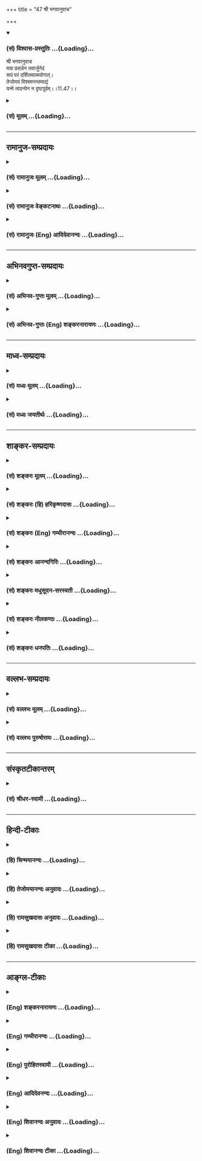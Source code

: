 +++
title = "47 श्री भगवानुवाच"

+++
<div class="js_include" newlevelforh1="3" title="(सं) विश्वास-प्रस्तुतिः" unfilled url="/purANam_vaiShNavam/mahAbhAratam/06-bhIShma-parva/03-bhagavad-gItA-parva/saMskRtam/vishvAsa-prastutiH/11_vishva-rUpa-darshana/47_shrI_bhagavAnuvAc.md">
<details open><summary><h3>(सं) विश्वास-प्रस्तुतिः ...{Loading}...</h3></summary>

श्री भगवानुवाच  
मया प्रसन्नेन तवार्जुनेदं  
रूपं परं दर्शितमात्मयोगात्।  
तेजोमयं विश्वमनन्तमाद्यं  
यन्मे त्वदन्येन न दृष्टपूर्वम्।।11.47।।
</details>
</div>
<div class="js_include collapsed" newlevelforh1="3" title="(सं) मूलम्" unfilled url="/purANam_vaiShNavam/mahAbhAratam/06-bhIShma-parva/03-bhagavad-gItA-parva/saMskRtam/mUlam/11_vishva-rUpa-darshana/47_shrI_bhagavAnuvAc.md">
<details><summary><h3>(सं) मूलम् ...{Loading}...</h3></summary>

श्री भगवानुवाच  
मया प्रसन्नेन तवार्जुनेदं  
रूपं परं दर्शितमात्मयोगात्।  
तेजोमयं विश्वमनन्तमाद्यं  
यन्मे त्वदन्येन न दृष्टपूर्वम्।।11.47।।
</details>
</div>


_________________
## रामानुज-सम्प्रदायः
<div class="js_include collapsed" newlevelforh1="3" title="(सं) रामानुजः मूलम्" unfilled url="/purANam_vaiShNavam/mahAbhAratam/06-bhIShma-parva/03-bhagavad-gItA-parva/saMskRtam/rAmAnujaH/mUlam/11_vishva-rUpa-darshana/47_shrI_bhagavAnuvAc.md">
<details><summary><h3>(सं) रामानुजः मूलम् ...{Loading}...</h3></summary>

।।11.47।। श्रीभगवानुवाच -- **यत् मे तेजोमयं** तेजोराशिं **विश्वं**
सर्वात्मभूतम् **अनन्तम्** अन्तरहितम् प्रदर्शनार्थम् इदम्;
आदिमध्यान्तरहितम्; **आद्यं** मद्व्यतिरिक्तस्य कृत्स्नस्य आदिभूतं
**त्वदन्येन** केन अपि **न दृष्टपूर्वं रूपं** तद् इदं **प्रसन्नेन मया**
मद्भक्ताय ते **दर्शितम् आत्मयोगात्** आत्मनः
सत्यसंकल्पत्वयोगात्। अनन्यभक्तिव्यतिरिक्तैः सर्वैः अपि उपायैः यथावद्
अवस्थितः अहं द्रष्टुं न शक्य इति आह --

</details>
</div>
<div class="js_include collapsed" newlevelforh1="3" title="(सं) रामानुजः वेङ्कटनाथः" unfilled url="/purANam_vaiShNavam/mahAbhAratam/06-bhIShma-parva/03-bhagavad-gItA-parva/saMskRtam/rAmAnujaH/venkaTanAthaH/11_vishva-rUpa-darshana/47_shrI_bhagavAnuvAc.md">
<details><summary><h3>(सं) रामानुजः वेङ्कटनाथः ...{Loading}...</h3></summary>

  
  
।।11.47।। तेजोमयम् इत्यत्र मयटः प्राचुर्यार्थत्वमभिप्रेत्याहतेजसां
राशिमिति। विश्वात्मभूतमिति विश्वव्यापकमित्यर्थः। अचेतनस्य हि नात्मत्वं
सम्भवति। अनादिमध्यान्तम् \[11।19\] इति पूर्वमुक्तत्वात्अनन्तम्
इत्येतदितरोपलक्षणमित्याह -- प्रदर्शनार्थमिदमिति। आद्यम् इत्यत्र
प्रतिसम्बन्धिविशेषानिर्देशात्कृत्स्नस्यादिभूतमित्युक्तम्। त्वदन्येन
इत्यनेनार्थसिद्धमाहकेनापीति। प्रसादस्य निर्हेतुकत्वे
वैषम्यनैर्घृण्यप्रसङ्गात्;ते इत्यनेनाभिप्रेतं प्रसादहेतुमाहमदभक्ताय त
इति। योगशब्दस्य ध्यानपरत्वभ्रमव्युदासाय व्याचष्टेआत्मनः
सत्यसङ्कल्पत्वयोगादिति।  
  

</details>
</div>
<div class="js_include collapsed" newlevelforh1="3" title="(सं) रामानुजः (Eng) आदिदेवानन्दः" unfilled url="/purANam_vaiShNavam/mahAbhAratam/06-bhIShma-parva/03-bhagavad-gItA-parva/saMskRtam/rAmAnujaH/english/AdidevAnandaH/11_vishva-rUpa-darshana/47_shrI_bhagavAnuvAc.md">
<details><summary><h3>(सं) रामानुजः (Eng) आदिदेवानन्दः ...{Loading}...</h3></summary>

11.47 The Lord said The 'luminous' form of Mine is a mass of luminosity.
It is 'universal' i.e., constitutes the Self of the universe. It is
'infinite', endless. This is illustrated by describing it as having no
beginning, middle or end. It is 'primeval,' namely, it constitutes the
foundation of all beings other than Myself. It has nevr been seen before
by any one other than you. Such a form is now revealed to you, who are
My devotee, by Me who am gracious, by My own Yoga, namely, by the power
of willing the truth associated with Me. Sri Krsna proceeds to say, 'It
is not possible that I can be realised as I am, through any means except
exclusive Bhakti.'

</details>
</div>


_________________
## अभिनवगुप्त-सम्प्रदायः
<div class="js_include collapsed" newlevelforh1="3" title="(सं) अभिनव-गुप्तः मूलम्" unfilled url="/purANam_vaiShNavam/mahAbhAratam/06-bhIShma-parva/03-bhagavad-gItA-parva/saMskRtam/abhinava-guptaH/mUlam/11_vishva-rUpa-darshana/47_shrI_bhagavAnuvAc.md">
<details><summary><h3>(सं) अभिनव-गुप्तः मूलम् ...{Loading}...</h3></summary>

।।11.47।। No commentary.  
  

</details>
</div>
<div class="js_include collapsed" newlevelforh1="3" title="(सं) अभिनव-गुप्तः (Eng) शङ्करनारायणः" unfilled url="/purANam_vaiShNavam/mahAbhAratam/06-bhIShma-parva/03-bhagavad-gItA-parva/saMskRtam/abhinava-guptaH/english/shankaranArAyaNaH/11_vishva-rUpa-darshana/47_shrI_bhagavAnuvAc.md">
<details><summary><h3>(सं) अभिनव-गुप्तः (Eng) शङ्करनारायणः ...{Loading}...</h3></summary>

11.47 Sri Abhinavagupta did not comment upon this sloka.

</details>
</div>


_________________
## माध्व-सम्प्रदायः
<div class="js_include collapsed" newlevelforh1="3" title="(सं) मध्वः मूलम्" unfilled url="/purANam_vaiShNavam/mahAbhAratam/06-bhIShma-parva/03-bhagavad-gItA-parva/saMskRtam/madhvaH/mUlam/11_vishva-rUpa-darshana/47_shrI_bhagavAnuvAc.md">
<details><summary><h3>(सं) मध्वः मूलम् ...{Loading}...</h3></summary>

।।11.47।। Sri Madhvacharya did not comment on this sloka.,

</details>
</div>
<div class="js_include collapsed" newlevelforh1="3" title="(सं) मध्वः जयतीर्थः" unfilled url="/purANam_vaiShNavam/mahAbhAratam/06-bhIShma-parva/03-bhagavad-gItA-parva/saMskRtam/madhvaH/jayatIrthaH/11_vishva-rUpa-darshana/47_shrI_bhagavAnuvAc.md">
<details><summary><h3>(सं) मध्वः जयतीर्थः ...{Loading}...</h3></summary>

।।11.47।। Sri Jayatirtha did not comment on this sloka.  
  

</details>
</div>


_________________
## शाङ्कर-सम्प्रदायः
<div class="js_include collapsed" newlevelforh1="3" title="(सं) शङ्करः मूलम्" unfilled url="/purANam_vaiShNavam/mahAbhAratam/06-bhIShma-parva/03-bhagavad-gItA-parva/saMskRtam/shankaraH/mUlam/11_vishva-rUpa-darshana/47_shrI_bhagavAnuvAc.md">
<details><summary><h3>(सं) शङ्करः मूलम् ...{Loading}...</h3></summary>

।।11.47।। --,**मया प्रसन्नेन;** प्रसादो नाम त्वयि अनुग्रहबुद्धिः; तद्वता
प्रसन्नेन मया **तव** हे **अर्जुन; इदं परं रूपं** विश्वरूपं **दर्शितम्
आत्मयोगात्** आत्मनः ऐश्वर्यस्य सामर्थ्यात्। **तेजोमयं** तेजःप्रायं
**विश्वं** समस्तम् अनन्तम् अन्तरहितं आदौ भवम् **आद्यं यत्** रूपं **मे**
मम त्वदन्येन **त्वत्तः अन्येन** केनचित् **न दृष्टपूर्वम्**।। आत्मनः मम
रूपदर्शनेन कृतार्थ एव त्वं संवृत्तः इति तत् स्तौति --,

</details>
</div>
<div class="js_include collapsed" newlevelforh1="3" title="(सं) शङ्करः (हि) हरिकृष्णदासः" unfilled url="/purANam_vaiShNavam/mahAbhAratam/06-bhIShma-parva/03-bhagavad-gItA-parva/saMskRtam/shankaraH/hindI/harikRShNadAsaH/11_vishva-rUpa-darshana/47_shrI_bhagavAnuvAc.md">
<details><summary><h3>(सं) शङ्करः (हि) हरिकृष्णदासः ...{Loading}...</h3></summary>

।।11.47।। अर्जुनको भयभीत देखकर; विश्वरूपका उपसंहार करके प्रिय वचनोंसे
धैर्य देते हुए श्रीभगवान् बोले --, हे अर्जुन प्रसन्न हुए मुझ परमात्माने
-- तुझपर जो अनुग्रहबुद्धि है उसका नाम प्रसाद है उससे युक्त मुझ
परमेश्वरने -- अपने ऐश्वर्यकी सामर्थ्यसे यह परम श्रेष्ठ तेजोमय -- तेजसे
परिपूर्ण अनन्त -- अन्तरहित सबसे पहले होनेवाला अनादि विश्वरूप तुझे दिखाया
है; जो मेरा रूप तेरे सिवा पहले और किसीसे भी नहीं देखा गया।

</details>
</div>
<div class="js_include collapsed" newlevelforh1="3" title="(सं) शङ्करः (Eng) गम्भीरानन्दः" unfilled url="/purANam_vaiShNavam/mahAbhAratam/06-bhIShma-parva/03-bhagavad-gItA-parva/saMskRtam/shankaraH/english/gambhIrAnandaH/11_vishva-rUpa-darshana/47_shrI_bhagavAnuvAc.md">
<details><summary><h3>(सं) शङ्करः (Eng) गम्भीरानन्दः ...{Loading}...</h3></summary>

11.47 Prasannena, out of grace-grace means the intention of favouring
you; O Arjuna, idam, this; param, supreme; tejomayam, abundantly
radiant; visvam, Cosmic, all-comprehensive; anantam, infinite,
limitless; adyam, primeval-that which existed in the beginning; rupam,
form, the Cosmic form; yat which form; me, of Mine; na drsta-purvam, has
not been seen before; tvat-anyena, by anyone other than you; daristam,
has been shown; tava, to you; maya, by Me-who am racious, being
possessed of that (intention of favouring you); atma-yogat, through the
power of My own Yoga, through the power of My own Godhood. 'You have
certainly got all your ends accomplished by the vision of the form of
Mine who am the Self \[The word atmanah (who am the Self) does not occur
in some editions.-Tr.\] .' Saying so, He eulogizes that (vision):

</details>
</div>
<div class="js_include collapsed" newlevelforh1="3" title="(सं) शङ्करः आनन्दगिरिः" unfilled url="/purANam_vaiShNavam/mahAbhAratam/06-bhIShma-parva/03-bhagavad-gItA-parva/saMskRtam/shankaraH/AnandagiriH/11_vishva-rUpa-darshana/47_shrI_bhagavAnuvAc.md">
<details><summary><h3>(सं) शङ्करः आनन्दगिरिः ...{Loading}...</h3></summary>

।।11.47।। अर्जुनेन स्थाने हृषीकेशेत्यादिनोक्तस्य भगवतो वचनमवतारयति --
**अर्जुनमिति।** भगवत्प्रसादैकोपायलभ्यं तद्दर्शनमित्याशयेत्यानाह --
**मयेति।**

</details>
</div>
<div class="js_include collapsed" newlevelforh1="3" title="(सं) शङ्करः मधुसूदन-सरस्वती" unfilled url="/purANam_vaiShNavam/mahAbhAratam/06-bhIShma-parva/03-bhagavad-gItA-parva/saMskRtam/shankaraH/madhusUdana-sarasvatI/11_vishva-rUpa-darshana/47_shrI_bhagavAnuvAc.md">
<details><summary><h3>(सं) शङ्करः मधुसूदन-सरस्वती ...{Loading}...</h3></summary>

।।11.47।। इतीति। एवमर्जुनेन प्रसादितो भयबाधितमर्जुनमुपलभ्योपसंहृत्य
विश्वरूपमुचितेन वचनेन तमाश्वासयत् त्रिभिः -- मयेत्यादिना। हे अर्जुन;
माभैषीः। यतो मया प्रसन्नेन त्वद्विषयकृपातिशयवता इदं विश्वरूपात्मकं परं
श्रेष्ठं रूपं तव दर्शितमात्मयोगात् असाधारणान्निजसामर्थ्यात्। परत्वं
विवृणोति। तेजोमयं तेजःप्रचुरं विश्वं समस्तमनन्तमाद्यं च यन्मम रूपं
त्वदन्येन केनापि न दृष्टपूर्वं पूर्वं न दृष्टम्।

</details>
</div>
<div class="js_include collapsed" newlevelforh1="3" title="(सं) शङ्करः नीलकण्ठः" unfilled url="/purANam_vaiShNavam/mahAbhAratam/06-bhIShma-parva/03-bhagavad-gItA-parva/saMskRtam/shankaraH/nIlakaNThaH/11_vishva-rUpa-darshana/47_shrI_bhagavAnuvAc.md">
<details><summary><h3>(सं) शङ्करः नीलकण्ठः ...{Loading}...</h3></summary>

।।11.47।। एवमर्जुनेन प्रार्थितस्तं स्तुवन्भगवानुवाच -- **मयेति त्रिभिः।**
हे अर्जुन; प्रसन्नेन मया तव तुभ्यमिदं परं रूपं दर्शितम्।
आत्मयोगात्स्वसामर्थ्यात्। करुणया नतु तद्दर्शनेऽधिकारोऽस्ति। तथाच
प्रागुक्तम् कर्मण्येवाधिकारस्ते इति। तेजोमयं चिद्रूपं दिव्यं विश्वं
विश्वात्मकं आद्यमनादि अनन्तं च यत् रूपं त्वदन्येन कदाचिदपि न पूर्वं
दृष्टं दृष्टपूर्वम्।

</details>
</div>
<div class="js_include collapsed" newlevelforh1="3" title="(सं) शङ्करः धनपतिः" unfilled url="/purANam_vaiShNavam/mahAbhAratam/06-bhIShma-parva/03-bhagavad-gItA-parva/saMskRtam/shankaraH/dhanapatiH/11_vishva-rUpa-darshana/47_shrI_bhagavAnuvAc.md">
<details><summary><h3>(सं) शङ्करः धनपतिः ...{Loading}...</h3></summary>

।।11.47।। अर्जुनं भीतमुपलक्ष्य विश्वरुपं तिरोधाय प्रियवचसा आश्वसयन्
श्रीभगवानुवाच -- मया प्रश्न्नेन त्वय्यनुग्रहबुद्धिमता इदं परं पारमेश्वरं
रुपं तव दर्शितं। यतस्त्वं फलाभिसंधिरहितत्वात् शुद्धो मद्भक्त इति
ध्वनयन्संबोधयति हेऽर्जुनेति। आत्मनो योगैश्वर्यस्य सामर्थ्योत्तेजोमयं
तेजःप्रायं विश्वं समस्तं सर्वात्मकं अनन्तमन्तविधुरं आदिभवमाद्यं सर्वादौ
सत् यन्मे विश्वरुपमिदं त्वदन्येन केनजित्पर्वं न दृष्टम्।

</details>
</div>


_________________
## वल्लभ-सम्प्रदायः
<div class="js_include collapsed" newlevelforh1="3" title="(सं) वल्लभः मूलम्" unfilled url="/purANam_vaiShNavam/mahAbhAratam/06-bhIShma-parva/03-bhagavad-gItA-parva/saMskRtam/vallabhaH/mUlam/11_vishva-rUpa-darshana/47_shrI_bhagavAnuvAc.md">
<details><summary><h3>(सं) वल्लभः मूलम् ...{Loading}...</h3></summary>

।।11.47।। श्रीभगवानुवाच -- मयेति त्रिभिः। मया सर्वमूलरूपेण स्वयं
भगवतांऽशिना कृष्णेन स्वोपनिषत्प्रतिपाद्यस्वरूपेण द्विभुजेन लावण्यजलधिना
महामनोरमेन गुणातीतेन सर्ववेदान्तवेद्यचरणेन परतत्त्वेन
स्वाश्रितवात्सल्यकरुणावरुणालयेनाचिन्त्यैश्वरयोगेन प्रसन्नेन
स्वात्मयोगबलात् परमुत्तमेततदक्षरं विश्वरूपं दर्शितम्। अनेन सदानन्दरूपे
श्रीकृष्णे तस्मिन् द्विभुज एवेदं सामर्थ्यं यत्स्वरूपान्तरदर्शनमिति
मूलरूपतयाऽवतारित्वादिति ज्ञापितम्। इत्थमेवोक्तभियुक्तैः -- नान्यावतारे
सामर्थ्यं यत्कृष्णतनुदर्शनम्। श्रीकृष्ण एव सामर्थ्यं यद्रूपान्तरदर्शनम्
इति।

</details>
</div>
<div class="js_include collapsed" newlevelforh1="3" title="(सं) वल्लभः पुरुषोत्तमः" unfilled url="/purANam_vaiShNavam/mahAbhAratam/06-bhIShma-parva/03-bhagavad-gItA-parva/saMskRtam/vallabhaH/puruShottamaH/11_vishva-rUpa-darshana/47_shrI_bhagavAnuvAc.md">
<details><summary><h3>(सं) वल्लभः पुरुषोत्तमः ...{Loading}...</h3></summary>

  
  
।।11.47।। एवं प्रार्थितोऽर्जुनमाश्वासयन् स्वरूपं दर्शयामास; तत्र
पूर्वमाश्वासनमाह -- श्री भगवानुवाच मयेति। हे अर्जुन मया सर्वदा त्वयि
प्रसन्नेन आत्मयोगात् स्वकीयत्वयोगाच्च तव परं इच्छया इदं रूपं दर्शितम्।
कीदृशं तेजोमयं; विश्वं विश्वात्मकम्; अनन्तमन्तरहितम्; आद्यं सनातनं; यत्
मे रूपं त्वदन्येन त्वां,विना केनाऽपि दृष्टपूर्वं न। तादृशं रूपं
त्वदिच्छया दर्शितमित्यर्थः।  
  

</details>
</div>


_________________
## संस्कृतटीकान्तरम्
<div class="js_include collapsed" newlevelforh1="3" title="(सं) श्रीधर-स्वामी" unfilled url="/purANam_vaiShNavam/mahAbhAratam/06-bhIShma-parva/03-bhagavad-gItA-parva/saMskRtam/shrIdhara-svAmI/11_vishva-rUpa-darshana/47_shrI_bhagavAnuvAc.md">
<details><summary><h3>(सं) श्रीधर-स्वामी ...{Loading}...</h3></summary>

।।11.47।। एवं प्रार्थितः सन् तमाश्वासयन् श्रीभगवानुवाच **-- मयेति
त्रिभिः।** हे अर्चुन; किमिति बिमेषि। यतो मया प्रसन्नेन कृपया तवेदं
परमुत्तमं रूपं दर्शितम्। आत्मनो मम योगाद्योगमायासामर्थ्यात्। परत्वमेवाह।
तेजोमयं विश्वं विश्वात्मकनन्तमाद्यं च यन्मम रूपं त्वदन्येन
त्वादृशाद्भक्तादन्येन न पूर्वं दृष्टं तत्।

</details>
</div>


_________________
## हिन्दी-टीकाः
<div class="js_include collapsed" newlevelforh1="3" title="(हि) चिन्मयानन्दः" unfilled url="/purANam_vaiShNavam/mahAbhAratam/06-bhIShma-parva/03-bhagavad-gItA-parva/hindI/chinmayAnandaH/11_vishva-rUpa-darshana/47_shrI_bhagavAnuvAc.md">
<details><summary><h3>(हि) चिन्मयानन्दः ...{Loading}...</h3></summary>

।।11.47।। स्वयं भगवान् यहाँ स्वीकार करते हैं कि उनके विश्वरूप का दर्शन
कर पाना कोई सभी भक्तों का विशेषाधिकार नहीं है। असीम कृपा के सागर भगवान्
श्रीकृष्ण के विशेष अनुग्रह के रूप में अर्जुन इस विरले लाभ का आनन्द अनुभव
कर सका है। वे यह भी विशेष रूप से कहते हैं कि; यह मेरा तेजोमय अनन्त
विश्वरूप तुम्हारे पूर्व किसी ने नहीं देखा है। इसका अर्थ यह नहीं समझना
चाहिए कि गीता के रचियता महर्षि व्यास; यहाँ किसी नये दर्शन की स्थापना और
व्याख्या कर रहे हैं; जिसकी सत्यता वे भगवान् से प्रमाणित कराना चाहते है।
इस कथन का अभिप्राय केवल इतना ही है कि सार्वभौमिक एकता का यह बौद्धिक
परिचय या अनुभव किसी व्यक्ति को उन परिस्थितियों में नहीं हुआ; जैसे कि
अर्जुन को युद्धभूमि पर हुआ था। बिखरा हुआ मन; थका हुआ शरीर और मानसिक रूप
से पूर्णतया विचलित यह थी अर्जुन की विषादपूर्ण दयनीय दशा। विविध नामरूपमय
सृष्टि की अनेकता में एकता को देख समझ सकने के लिए बुद्धि की एकाग्रता की
जो अनुकूल स्थिति आवश्यक होती है; उससे अर्जुन मीलों दूर था। परन्तु भगवान्
श्रीकृष्ण ने अलौकिक योगशक्ति के प्रभाव से उसे आवश्यक दिव्यचक्षु प्रदान
करके; संयोग के एक शान्त क्षण में; उसे विश्वरूप का दर्शन करा दिया। भगवान्
अपने अभिप्राय को अगले श्लोक में स्पष्ट करते हैं

</details>
</div>
<div class="js_include collapsed" newlevelforh1="3" title="(हि) तेजोमयानन्दः अनुवादः" unfilled url="/purANam_vaiShNavam/mahAbhAratam/06-bhIShma-parva/03-bhagavad-gItA-parva/hindI/tejomayAnandaH/anuvAdaH/11_vishva-rUpa-darshana/47_shrI_bhagavAnuvAc.md">
<details><summary><h3>(हि) तेजोमयानन्दः अनुवादः ...{Loading}...</h3></summary>

।।11.47।। हे अर्जुन! तुम पर प्रसन्न होकर मैंने अपनी योगशक्ति
(आत्मयोगात्) के प्रभाव से यह अपना परम तेजोमय, सबका आदि और अनन्त विश्वरूप
तुझे दर्शाया है, जिसे तुम्हारे पूर्व किसी ने नहीं देखा है।।

</details>
</div>
<div class="js_include collapsed" newlevelforh1="3" title="(हि) रामसुखदासः अनुवादः" unfilled url="/purANam_vaiShNavam/mahAbhAratam/06-bhIShma-parva/03-bhagavad-gItA-parva/hindI/rAmasukhadAsaH/anuvAdaH/11_vishva-rUpa-darshana/47_shrI_bhagavAnuvAc.md">
<details><summary><h3>(हि) रामसुखदासः अनुवादः ...{Loading}...</h3></summary>

।।11.47।। श्रीभगवान् बोले -- हे अर्जुन ! मैंने प्रसन्न होकर अपनी
सामर्थ्यसे यह अत्यन्त श्रेष्ठ, तेजोमय, सबका आदि और अनन्त विश्वरूप तुझे
दिखाया है, जिसको तुम्हारे सिवाय पहले किसीने नहीं देखा है।

</details>
</div>
<div class="js_include collapsed" newlevelforh1="3" title="(हि) रामसुखदासः टीका" unfilled url="/purANam_vaiShNavam/mahAbhAratam/06-bhIShma-parva/03-bhagavad-gItA-parva/hindI/rAmasukhadAsaH/TIkA/11_vishva-rUpa-darshana/47_shrI_bhagavAnuvAc.md">
<details><summary><h3>(हि) रामसुखदासः टीका ...{Loading}...</h3></summary>

।।11.47।।***व्याख्या --*'मया प्रसन्नेन तवार्जुनेदं रूपं दर्शितम्'--**हे
अर्जुन ! तू बार-बार यह कह रहा है कि आप प्रसन्न हो जाओ (11। 25; 31; 45),
तो प्यारे भैया ! मैंने जो यह विराट्रूप तुझे दिखाया है, उसमें विकरालरूपको
देखकर तू भयभीत हो गया है, पर यह विकरालरूप मैंने क्रोधमें आकर या तुझे
भयभीत करनेके लिये नहीं दिखाया है। मैंने तो अपनी प्रसन्नतासे ही यह
विराट्रूप तुझे दिखाया है। इसमें तेरी कोई योग्यता, पात्रता अथवा भक्ति
कारण नहीं है। तुमने तो पहले केवल विभूति और योगको ही पूछा था। विभूति और
योगका वर्णन करके मैंने अन्तमें कहा था कि तुझे जहाँ-कहीं जो कुछ विलक्षणता
दीखे, वहाँ-वहाँ मेरी ही विभूति समझ। इस प्रकार तुम्हारे प्रश्नका उत्तर
सम्यक् प्रकारसे मैंने दे ही दिया था। परन्तु वहाँ मैंने,(**अथवा** पदसे)
अपनी ही तरफसे यह बात कही कि तुझे बहुत जाननेसे क्या मतलब; देखने, सुनने,
समझनेमें जो कुछ संसार आता है, उस सम्पूर्ण संसारको मैं अपने किसी अंशमें
धारण करके स्थित हूँ। दूसरा भाव यह है कि तुझे मेरी विभूति और योगशक्तिको
जाननेकी क्या जरूरत है; क्योंकि सब विभूतियाँ मेरी योगशक्तिके आश्रित हैं
और उस योगशक्तिका आश्रय मैं स्वयं तेरे सामने बैठा हूँ। यह बात तो मैंने
विशेष कृपा करके ही कही थी। इस बातको लेकर ही तेरी विश्वरूप-दर्शनकी इच्छा
हुई और मैंने दिव्यचक्षु देकर तुझे विश्वरूप दिखाया। यह तो मेरी कोरी
प्रसन्नता-ही-प्रसन्नता है। तात्पर्य है कि इस विश्वरूपको दिखानेमें मेरी
कृपाके सिवाय दूसरा कोई हेतु नहीं है। तेरी देखनेकी इच्छा तो निमित्तमात्र
है।

</details>
</div>


_________________
## आङ्ग्ल-टीकाः
<div class="js_include collapsed" newlevelforh1="3" title="(Eng) शङ्करनारायणः" unfilled url="/purANam_vaiShNavam/mahAbhAratam/06-bhIShma-parva/03-bhagavad-gItA-parva/english/shankaranArAyaNaH/11_vishva-rUpa-darshana/47_shrI_bhagavAnuvAc.md">
<details><summary><h3>(Eng) शङ्करनारायणः ...{Loading}...</h3></summary>

11.47. The Bhagavat said Being gracious towards you, I have shown you, O
Arjuna, this supreme form, as a result of \[Your\] concentration on the
Self; this form of Mine full of splendour universal , unending and
primal, has been never seen before by anybody other than your-self.

</details>
</div>
<div class="js_include collapsed" newlevelforh1="3" title="(Eng) गम्भीरानन्दः" unfilled url="/purANam_vaiShNavam/mahAbhAratam/06-bhIShma-parva/03-bhagavad-gItA-parva/english/gambhIrAnandaH/11_vishva-rUpa-darshana/47_shrI_bhagavAnuvAc.md">
<details><summary><h3>(Eng) गम्भीरानन्दः ...{Loading}...</h3></summary>

11.47 The Blessed Lord said Out of grace, O Arjuna, this supreme,
radiant, Cosmic, infinite, primeval form-which (form) of Mine has not
been seen before by anyone other than you, has been shown to you by Me
through the power of My own Yoga.

</details>
</div>
<div class="js_include collapsed" newlevelforh1="3" title="(Eng) पुरोहितस्वामी" unfilled url="/purANam_vaiShNavam/mahAbhAratam/06-bhIShma-parva/03-bhagavad-gItA-parva/english/purohitasvAmI/11_vishva-rUpa-darshana/47_shrI_bhagavAnuvAc.md">
<details><summary><h3>(Eng) पुरोहितस्वामी ...{Loading}...</h3></summary>

11.47 Lord Shri Krishna replied: My beloved friend! It is only through
My grace and power that thou hast been able to see this vision of
splendour, the Universal, the Infinite, the Original. Never has it been
seen by any but thee.

</details>
</div>
<div class="js_include collapsed" newlevelforh1="3" title="(Eng) आदिदेवनन्दः" unfilled url="/purANam_vaiShNavam/mahAbhAratam/06-bhIShma-parva/03-bhagavad-gItA-parva/english/AdidevanandaH/11_vishva-rUpa-darshana/47_shrI_bhagavAnuvAc.md">
<details><summary><h3>(Eng) आदिदेवनन्दः ...{Loading}...</h3></summary>

11.47 The Lord said By My grace, O Arjuna this Supreme Form, luminous,
universal, infinite, primal, never seen before by anyone but you, has
been revealed to you through My own free will.

</details>
</div>
<div class="js_include collapsed" newlevelforh1="3" title="(Eng) शिवानन्दः अनुवादः" unfilled url="/purANam_vaiShNavam/mahAbhAratam/06-bhIShma-parva/03-bhagavad-gItA-parva/english/shivAnandaH/anuvAdaH/11_vishva-rUpa-darshana/47_shrI_bhagavAnuvAc.md">
<details><summary><h3>(Eng) शिवानन्दः अनुवादः ...{Loading}...</h3></summary>

11.47 The Blessed Lord said O Arjuna, this Cosmic Form has graciously
been shown to thee by Me by My own Yogic power; full of splendour,
primeval, and infinite, this Cosmic Form of Mine has never been seen
before by anyone other than thyself.

</details>
</div>
<div class="js_include collapsed" newlevelforh1="3" title="(Eng) शिवानन्दः टीका" unfilled url="/purANam_vaiShNavam/mahAbhAratam/06-bhIShma-parva/03-bhagavad-gItA-parva/english/shivAnandaH/TIkA/11_vishva-rUpa-darshana/47_shrI_bhagavAnuvAc.md">
<details><summary><h3>(Eng) शिवानन्दः टीका ...{Loading}...</h3></summary>

11.47 मया by Me; प्रसन्नेन gracious; तव to thee; अर्जुन O Arjuna; इदम्
this; रूपम् form; परम् supreme; दर्शितम् has been shown; आत्मयोगात् by
My own Yogic power; तेजोमयम् full of splendour; विश्वम् universal;
अनन्तम् endless; आद्यम् primeval; यत् which; मे of Me; त्वत् from thee;
अन्येन by another; न not; दृष्टपूर्वम् seen before.Commentary Lord
Krishna eulogises the Cosmic Form because Arjuna should be regarded to
have achieved all his ends by seeing this Cosmic Form.It is also an
inducement to all spiritual aspirants to strive to attain this sublime
vision. What they should do is explained by the Lord in verse 53 to 55.

</details>
</div>
